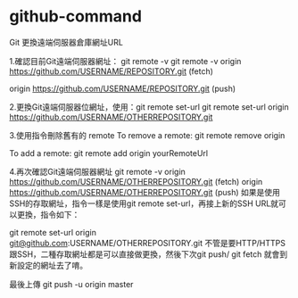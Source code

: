# github-command
Git 更換遠端伺服器倉庫網址URL

1.確認目前Git遠端伺服器網址： git remote -v
git remote -v
origin  https://github.com/USERNAME/REPOSITORY.git (fetch)

origin  https://github.com/USERNAME/REPOSITORY.git (push)



2.更換Git遠端伺服器位網址，使用：git remote set-url
git remote set-url origin https://github.com/USERNAME/OTHERREPOSITORY.git

3.使用指令刪除舊有的 remote
To remove a remote:
git remote remove origin

To add a remote:
git remote add origin yourRemoteUrl

4.再次確認Git遠端伺服器網址
git remote -v
origin  https://github.com/USERNAME/OTHERREPOSITORY.git (fetch)
origin  https://github.com/USERNAME/OTHERREPOSITORY.git (push)
如果是使用SSH的存取網址，指令一樣是使用git remote set-url，再接上新的SSH URL就可以更換，指令如下：

git remote set-url origin git@github.com:USERNAME/OTHERREPOSITORY.git
不管是要HTTP/HTTPS跟SSH，二種存取網址都是可以直接做更換，然後下次git push/ git fetch 就會到新設定的網址去了唷。

最後上傳
git push -u origin master
